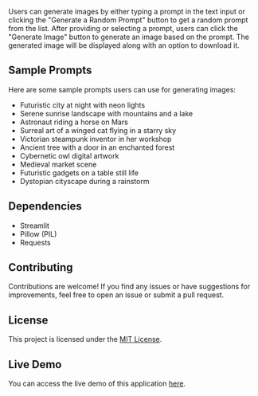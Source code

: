 Users can generate images by either typing a prompt in the text input or clicking the "Generate a Random Prompt" button to get a random prompt from the list. After providing or selecting a prompt, users can click the "Generate Image" button to generate an image based on the prompt. The generated image will be displayed along with an option to download it.

## Sample Prompts

Here are some sample prompts users can use for generating images:

- Futuristic city at night with neon lights
- Serene sunrise landscape with mountains and a lake
- Astronaut riding a horse on Mars
- Surreal art of a winged cat flying in a starry sky
- Victorian steampunk inventor in her workshop
- Ancient tree with a door in an enchanted forest
- Cybernetic owl digital artwork
- Medieval market scene
- Futuristic gadgets on a table still life
- Dystopian cityscape during a rainstorm

## Dependencies

- Streamlit
- Pillow (PIL)
- Requests

## Contributing

Contributions are welcome! If you find any issues or have suggestions for improvements, feel free to open an issue or submit a pull request.

## License

This project is licensed under the [MIT License](LICENSE).

## Live Demo

You can access the live demo of this application [here](https://stable-diffusion-streamli.streamlit.app/).
